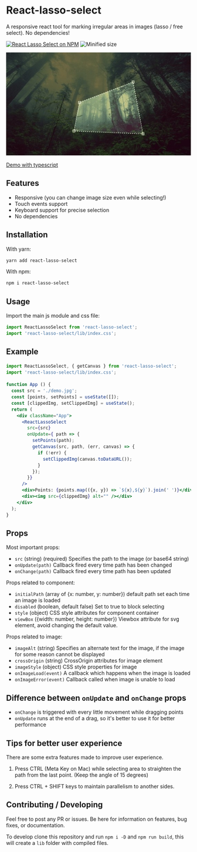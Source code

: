 # React-lasso-select

A responsive react tool for marking irregular areas in images (lasso / free select). No dependencies!

[![React Lasso Select on NPM](https://img.shields.io/npm/v/react-lasso-select.svg)](https://www.npmjs.com/package/react-lasso-select)
![Minified size](https://img.shields.io/bundlephobia/min/react-lasso-select)

![Preview](preview.jpg)

[Demo with typescript](https://codesandbox.io/s/react-lasso-select-demo-using-typescript-and-react-hooks-kddyt)

## Features

- Responsive (you can change image size even while selecting!)
- Touch events support
- Keyboard support for precise selection
- No dependencies

## Installation

With yarn:

```bash
yarn add react-lasso-select
```

With npm:

```bash
npm i react-lasso-select
```

## Usage

Import the main js module and css file:

```js
import ReactLassoSelect from 'react-lasso-select';
import 'react-lasso-select/lib/index.css';
```

## Example

```jsx
import ReactLassoSelect, { getCanvas } from 'react-lasso-select';
import 'react-lasso-select/lib/index.css';

function App () {
  const src = './demo.jpg';
  const [points, setPoints] = useState([]);
  const [clippedImg, setClippedImg] = useState();
  return (
    <div className="App">
      <ReactLassoSelect
        src={src}
        onUpdate={ path => {
          setPoints(path);
          getCanvas(src, path, (err, canvas) => {
            if (!err) {
              setClippedImg(canvas.toDataURL());
            }
          });
        }}
      />
      <div>Points: {points.map(({x, y}) => `${x},${y}`).join(' ')}</div>
      <div><img src={clippedImg} alt="" /></div>
    </div>
  );
}
```

## Props

Most important props:

- `src` (string) (required) Specifies the path to the image (or base64 string)
- `onUpdate(path)` Callback fired every time path has been changed
- `onChange(path)` Callback fired every time path has been updated

Props related to component:

- `initialPath` (array of {x: number, y: number}) default path set each time an image is loaded
- `disabled` (boolean, default false) Set to true to block selecting
- `style` (object) CSS style attributes for component container
- `viewBox` ({width: number, height: number}) Viewbox attribute for svg element, avoid changing the default value.

Props related to image:

- `imageAlt` (string) Specifies an alternate text for the image, if the image for some reason cannot be displayed
- `crossOrigin` (string) CrossOrigin attributes for image element
- `imageStyle` (object) CSS style properties for image
- `onImageLoad(event)` A callback which happens when the image is loaded
- `onImageError(event)` Callback called when image is unable to load

## Difference between `onUpdate` and `onChange` props

- `onChange` is triggered with every little movement while dragging points
- `onUpdate` runs at the end of a drag, so it's better to use it for better performance

## Tips for better user experience

There are some extra features made to improve user experience.

1. Press CTRL (Meta Key on Mac) while selecting area to straighten the path from the last point. (Keep the angle of 15 degrees)

2. Press CTRL + SHIFT keys to maintain parallelism to another sides.

## Contributing / Developing

Feel free to post any PR or issues. Be here for information on features, bug fixes, or documentation.

To develop clone this repository and run `npm i -D` and `npm run build`, this will create a `lib` folder with compiled files.
